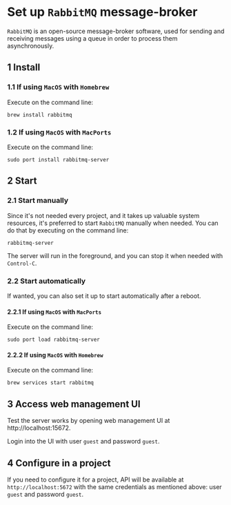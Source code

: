 # Set up `RabbitMQ` message-broker

`RabbitMQ` is an open-source message-broker software, used for sending and
receiving messages using a queue in order to process them asynchronously.

## 1 Install

### 1.1 If using `MacOS` with `Homebrew`

Execute on the command line:

```console
brew install rabbitmq
```

### 1.2 If using `MacOS` with `MacPorts`

Execute on the command line:

```console
sudo port install rabbitmq-server
```

## 2 Start

### 2.1 Start manually

Since it's not needed every project, and it takes up valuable system resources,
it's preferred to start `RabbitMQ` manually when needed. You can do that by
executing on the command line:

```console
rabbitmq-server
```

The server will run in the foreground, and you can stop it when needed with
`Control-C`.

### 2.2 Start automatically

If wanted, you can also set it up to start automatically after a reboot.

#### 2.2.1 If using `MacOS` with `MacPorts`

Execute on the command line:

```console
sudo port load rabbitmq-server
```

#### 2.2.2 If using `MacOS` with `Homebrew`

Execute on the command line:

```console
brew services start rabbitmq
```

## 3 Access web management UI

Test the server works by opening web management UI at http://localhost:15672.

Login into the UI with user `guest` and password `guest`.

## 4 Configure in a project

If you need to configure it for a project, API will be available at
`http://localhost:5672` with the same credentials as mentioned above: user
`guest` and password `guest`.
